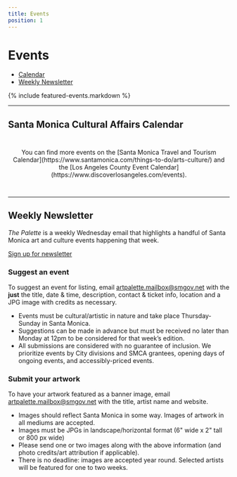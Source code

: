 ```yaml
---
title: Events
position: 1
---
```


Events
======

<nav class="action" markdown="1">

*   [Calendar](#calendar)
*   [Weekly Newsletter](#weekly-newsletter)

</nav>

{% include featured-events.markdown %}


* * *


Santa Monica Cultural Affairs Calendar <a id="calendar"></a>
------------------------------------------------------------

<ol
  id="calendar"
  class="events"
  data-events-types="Art Event,Arts/Crafts,Concerts/Dance,Festival/Celebration,Lecture/Panel,Movies/Film,Play/Performance Art"
  data-events-locations="Annenberg Community Beach House,Miles Memorial Playhouse,Palisades Park">
</ol>
<script src="/assets/js/events.js"></script>

<p style="margin-top: 3em; margin-bottom: 3em; grid-column: 1/-1; max-width: none; text-align: center; justify-self: center;" markdown="1">
You can find more events on the [Santa Monica Travel and Tourism Calendar](https://www.santamonica.com/things-to-do/arts-culture/) and the [Los Angeles County Event Calendar](https://www.discoverlosangeles.com/events).
</p>


* * *


Weekly Newsletter
-----------------------

_The Palette_ is a weekly Wednesday email that highlights a handful of Santa Monica art and culture events happening that week.

<p class="action" markdown="1">

[Sign up for newsletter](http://www.smgov.net/artsignup)

</p>

### Suggest an event

To suggest an event for listing, email [artpalette.mailbox@smgov.net](mailto:artpalette.mailbox@smgov.net) with the **just** the title, date & time, description, contact & ticket info, location and a JPG image with credits as necessary.

*   Events must be cultural/artistic in nature and take place Thursday-Sunday in Santa Monica. 
*   Suggestions can be made in advance but must be received no later than Monday at 12pm to be considered for that week’s edition.
*   All submissions are considered with no guarantee of inclusion. We prioritize events by City divisions and SMCA grantees, opening days of ongoing events, and accessibly-priced events.

### Submit your artwork

To have your artwork featured as a banner image, email [artpalette.mailbox@smgov.net](mailto:artpalette.mailbox@smgov.net) with the title, artist name and website. 

*   Images should reflect Santa Monica in some way. Images of artwork in all mediums are accepted.
*   Images must be JPGs in landscape/horizontal format (6" wide x 2" tall or 800 px wide)
*   Please send one or two images along with the above information (and photo credits/art attribution if applicable).
*   There is no deadline: images are accepted year round. Selected artists will be featured for one to two weeks.

